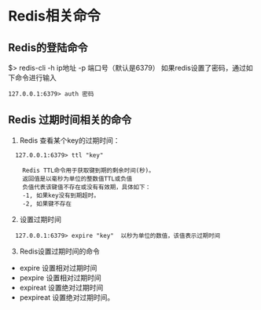 # Redis相关命令


## Redis的登陆命令
$> redis-cli -h ip地址 -p 端口号（默认是6379）
如果redis设置了密码，通过如下命令进行输入

```
127.0.0.1:6379> auth 密码
```




## Redis 过期时间相关的命令
1. Redis 查看某个key的过期时间：
```
  127.0.0.1:6379> ttl "key"
```

```
    Redis TTL命令用于获取键到期的剩余时间(秒)。
    返回值是以毫秒为单位的整数值TTL或负值
    负值代表该键值不存在或没有有效期，具体如下：
    -1, 如果key没有到期超时。
    -2, 如果键不存在
```

2. 设置过期时间
```
  127.0.0.1:6379> expire "key"  以秒为单位的数值，该值表示过期时间
``` 
3. Redis设置过期时间的命令
* expire      设置相对过期时间
* pexpire     设置相对过期时间
* expireat    设置绝对过期时间
* pexpireat   设置绝对过期时间。